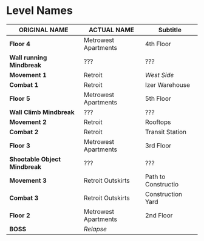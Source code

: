 
# Level Names

| ORIGINAL NAME                  | ACTUAL NAME          | Subtitle            |
| ------------------------------ | -------------------- | ------------------- |
| **Floor 4**                    | Metrowest Apartments | 4th Floor           |
| **Wall running Mindbreak**     | ???                  | ???                 |
| **Movement 1**                 | Retroit              | *West Side*         |
| **Combat 1**                   | Retroit              | Izer Warehouse      |
| **Floor 5**                    | Metrowest Apartments | 5th Floor           |
| **Wall Climb Mindbreak**       | ???                  | ???                 |
| **Movement 2**                 | Retroit              | Rooftops            |
| **Combat 2**                   | Retroit              | Transit Station     |
| **Floor 3**                    | Metrowest Apartments | 3rd Floor           |
| **Shootable Object Mindbreak** | ???                  | ???                 |
| **Movement 3**                 | Retroit Outskirts    | Path to Constructio |
| **Combat 3**                   | Retroit Outskirts    | Construction Yard   |
| **Floor 2**                    | Metrowest Apartments | 2nd Floor           |
| **BOSS**                       | *Relapse*            |                     |

